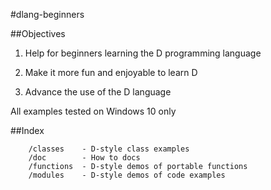 #dlang-beginners

##Objectives
 1. Help for beginners learning the D programming language
 
 2. Make it more fun and enjoyable to learn D
 
 3. Advance the use of the D language
 
 All examples tested on Windows 10 only
 
##Index

		/classes    - D-style class examples
		/doc        - How to docs
		/functions  - D-style demos of portable functions 
		/modules    - D-style demos of code examples

